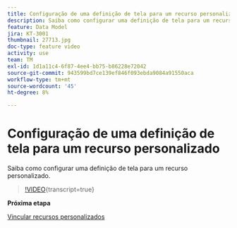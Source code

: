 ```yaml
---
title: Configuração de uma definição de tela para um recurso personalizado
description: Saiba como configurar uma definição de tela para um recurso personalizado.
feature: Data Model
jira: KT-3001
thumbnail: 27713.jpg
doc-type: feature video
activity: use
team: TM
exl-id: 1d1a11c4-6f87-4ee4-bb75-b86228e72042
source-git-commit: 943599bd7ce139ef846f093ebda9084a91550aca
workflow-type: tm+mt
source-wordcount: '45'
ht-degree: 8%

---
```


# Configuração de uma definição de tela para um recurso personalizado

Saiba como configurar uma definição de tela para um recurso personalizado.

>[!VIDEO](https://video.tv.adobe.com/v/27713?learn=on){transcript=true}

**Próxima etapa**

[Vincular recursos personalizados](./linking-custom-resources.md)
